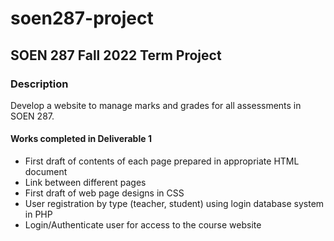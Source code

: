 # soen287-project

## SOEN 287 Fall 2022 Term Project

### Description
Develop a website to manage marks and grades for all assessments in SOEN 287. 

#### Works completed in Deliverable 1
 - First draft of contents of each page prepared in appropriate HTML document
 - Link between different pages
 - First draft of web page designs in CSS 
 - User registration by type (teacher, student) using login database system in PHP
 - Login/Authenticate user for access to the course website
